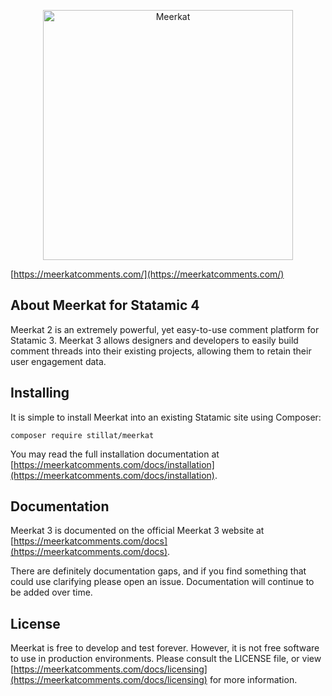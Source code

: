 <p align="center">
<a href="https://meerkatcomments.com"><img src="https://stillat.s3.us-east-1.amazonaws.com/2020/meerkat/meerkat_colored.png" width="400" alt="Meerkat" /></a>
</p>

[https://meerkatcomments.com/](https://meerkatcomments.com/)



## About Meerkat for Statamic 4

Meerkat 2 is an extremely powerful, yet easy-to-use comment platform for Statamic 3. Meerkat 3 allows designers and
developers to easily build comment threads into their existing projects, allowing them to retain their user engagement data.

## Installing

It is simple to install Meerkat into an existing Statamic site using Composer:

```
composer require stillat/meerkat
``` 

You may read the full installation documentation at [https://meerkatcomments.com/docs/installation](https://meerkatcomments.com/docs/installation).

## Documentation

Meerkat 3 is documented on the official Meerkat 3 website at [https://meerkatcomments.com/docs](https://meerkatcomments.com/docs).

There are definitely documentation gaps, and if you find something that could use clarifying please open an issue. Documentation will continue to be added over time.

## License

Meerkat is free to develop and test forever. However, it is not free software to use in production environments. Please consult the LICENSE file, or view [https://meerkatcomments.com/docs/licensing](https://meerkatcomments.com/docs/licensing) for more information.

